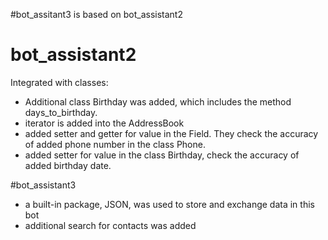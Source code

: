 #bot_assitant3 is based on bot_assistant2

# bot_assistant2
Integrated with classes:
 - Additional class Birthday was added, which includes the method days_to_birthday. 
 - iterator is added into the AddressBook
 - added setter and getter for value in the Field. They check the accuracy of added phone number in the class Phone.
 - added setter for value in the class Birthday, check the accuracy of added birthday date.

#bot_assistant3
-  a built-in package, JSON, was used to store and exchange data in this bot
-  additional search for contacts was added

